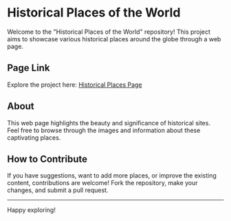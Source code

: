 <h1>Historical Places of the World</h1>

<p>Welcome to the "Historical Places of the World" repository! This project aims to showcase various historical places around the globe through a web page.</p>

<h2>Page Link</h2>
<p>Explore the project here: <a href="https://kirankumar-2002.github.io/historical-places/" target="_blank">Historical Places Page</a></p>

<h2>About</h2>
<p>This web page highlights the beauty and significance of historical sites. Feel free to browse through the images and information about these captivating places.</p>

<h2>How to Contribute</h2>
<p>If you have suggestions, want to add more places, or improve the existing content, contributions are welcome! Fork the repository, make your changes, and submit a pull request.</p>

<hr>

<p>Happy exploring!</p>
